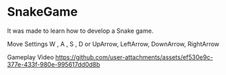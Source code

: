 # SnakeGame
It was made to learn how to develop a Snake game.

Move Settings
W , A , S , D 
or
UpArrow, LeftArrow, DownArrow, RightArrow

Gameplay Video
https://github.com/user-attachments/assets/ef530e9c-377e-433f-980e-995617dd0d8b
